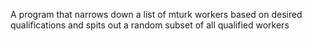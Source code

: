A program that narrows down a list of mturk workers based on desired qualifications and spits out a random subset of all qualified workers
